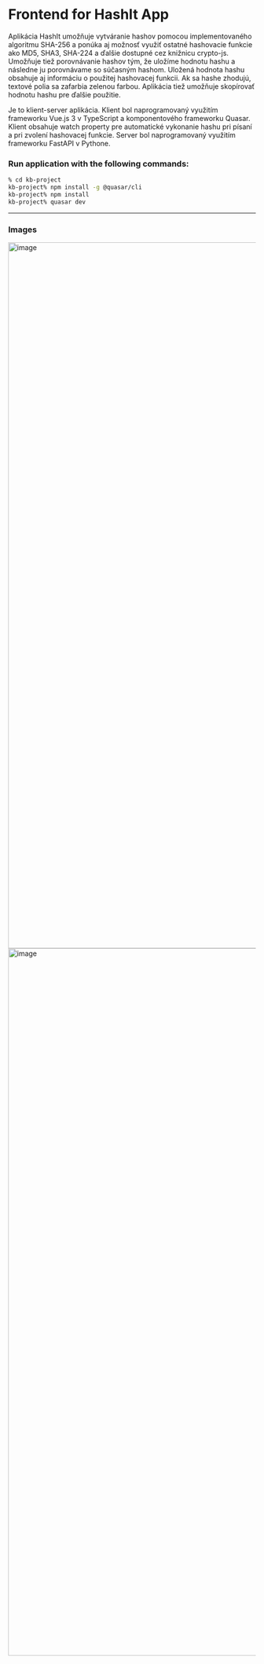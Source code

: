 # Frontend for HashIt App


Aplikácia HashIt umožňuje vytváranie hashov pomocou implementovaného algoritmu SHA-256 a ponúka aj možnosť využiť ostatné hashovacie funkcie ako MD5, SHA3, SHA-224 a ďalšie dostupné cez knižnicu crypto-js. Umožňuje tiež porovnávanie hashov tým, že uložíme hodnotu hashu a následne ju porovnávame so súčasným hashom. Uložená hodnota hashu obsahuje aj informáciu o použitej hashovacej funkcii. Ak sa hashe zhodujú, textové polia sa zafarbia zelenou farbou. Aplikácia tiež umožňuje skopírovať hodnotu hashu pre ďalšie použitie.

Je to klient-server aplikácia. Klient bol naprogramovaný využitím frameworku Vue.js 3 v TypeScript a komponentového frameworku Quasar. Klient obsahuje watch property pre automatické vykonanie hashu pri písaní a pri zvolení hashovacej funkcie. Server bol naprogramovaný využitím frameworku FastAPI v Pythone.

### Run application with the following commands:

```bash
% cd kb-project
kb-project% npm install -g @quasar/cli
kb-project% npm install
kb-project% quasar dev
```
---

### Images

<img width="1437" alt="image" src="https://github.com/MatusGursky/kb-project-quasar/assets/93670256/73e26607-ee4f-4821-8ba3-218f950c01a0">

<img width="1440" alt="image" src="https://github.com/MatusGursky/kb-project-quasar/assets/93670256/b1e8cabd-b9f8-49a9-ab30-8d502f5c00f6">


